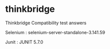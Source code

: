 # thinkbridge
Thinkbridge Compatibility test answers

Selenium  :  selenium-server-standalone-3.141.59

Junit : JUNIT 5.7.0
